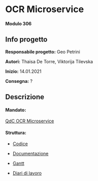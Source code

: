 # OCR Microservice
#### Modulo 306


## Info progetto
**Responsabile progetto:** Geo Petrini

**Autori:** Thaisa De Torre, Viktorija Tilevska

**Inizio:** 14.01.2021

**Consegna:** ?


## Descrizione


#### Mandato:
[QdC OCR Microservice](https://github.com/geo-petrini/ocr_microservice/blob/main/Documenti/QdC_SecondoSemestre(GP)_OCR%20Microservice.docx)

#### Struttura:
- [Codice](https://github.com/geo-petrini/ocr_microservice/blob/main/src/)

- [Documentazione](https://github.com/geo-petrini/ocr_microservice/blob/main/Documenti/Documentazione_ocr_microservice.docx)

- [Gantt](https://github.com/geo-petrini/ocr_microservice/tree/main/Documenti/Gantt_preventivo.mpp)

- [Diari di lavoro](https://github.com/geo-petrini/ocr_microservice/tree/main/Diario/)

